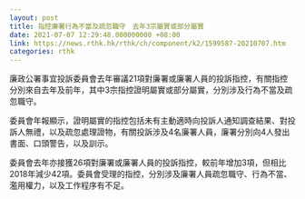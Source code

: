```yaml
---
layout: post
title: 指控廉署行為不當及疏忽職守　去年3宗屬實或部分屬實
date: 2021-07-07 12:29:48.000000000 +08:00
link: https://news.rthk.hk/rthk/ch/component/k2/1599587-20210707.htm
categories: rthk
---
```


廉政公署事宜投訴委員會去年審議21項對廉署或廉署人員的投訴指控，有關指控分別來自去年及前年，其中3宗指控證明屬實或部分屬實，分別涉及行為不當及疏忽職守。

委員會年報顯示，證明屬實的指控包括未有主動適時向投訴人通知調查結果、對投訴人無禮，以及疏忽處理證物，有關投訴涉及4名廉署人員，廉署分別向4人發出書面、口頭警告，以及訓示。

委員會去年亦接獲26項對廉署或廉署人員的投訴指控，較前年增加3項，但相比2018年減少42項。委員會受理的指控，分別涉及廉署人員疏忽職守、行為不當、濫用權力，以及工作程序有不足。
